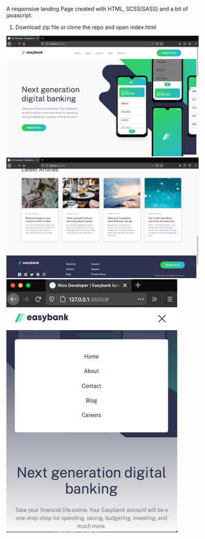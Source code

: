 A responsive landing Page created with HTML, SCSS(SASS) and a bit of javascript.

1. Download zip file or clone the repo and open index.html

![Screenshot](banco1.png)
![Screenshot](banco2.png)
![Screenshot](banco3.png)

